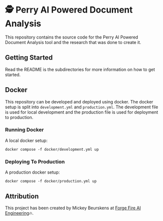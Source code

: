 # 🕵 Perry AI Powered Document Analysis
This repository contains the source code for the Perry AI Powered Document Analysis tool and the research that was done to create it. 

## Getting Started
Read the README is the subdirectories for more information on how to get started.

## Docker
This repository can be developed and deployed using docker. The docker setup is split into `development.yml` and `production.yml`. The development file is used for local development and the production file is used for deployment to production.

### Running Docker
A local docker setup:
```
docker compose -f docker/development.yml up
```

### Deploying To Production
A production docker setup:
```
docker compose -f docker/production.yml up
```


## Attribution
This project has been created by Mickey Beurskens at [Forge Fire AI Engineering](https://forgefire.dev/)🔥.